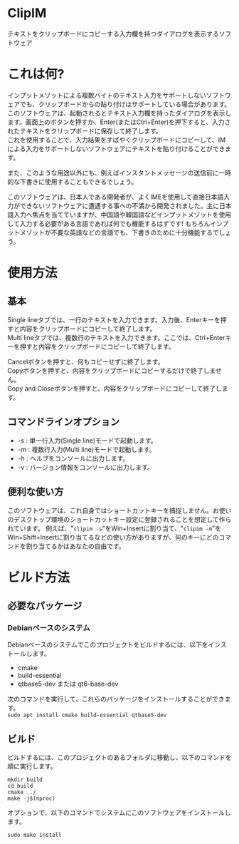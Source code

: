 # ClipIM
テキストをクリップボードにコピーする入力欄を持つダイアログを表示するソフトウェア

# これは何?
インプットメゾットによる複数バイトのテキスト入力をサポートしないソフトウェアでも、クリップボードからの貼り付けはサポートしている場合があります。  
このソフトウェアは、起動されるとテキスト入力欄を持ったダイアログを表示します。画面上のボタンを押すか、Enter(またはCtrl+Enter)を押下すると、入力されたテキストをクリップボードに保存して終了します。  
これを使用することで、入力結果をすばやくクリップボードにコピーして、IMによる入力をサポートしないソフトウェアにテキストを貼り付けることができます。  
  
また、このような用途以外にも、例えばインスタントメッセージの送信前に一時的な下書きに使用することもできるでしょう。  
  
このソフトウェアは、日本人である開発者が、よくIMEを使用して直接日本語入力ができないソフトウェアに遭遇する事への不満から開発されました。主に日本語入力へ焦点を当てていますが、中国語や韓国語などインプットメゾットを使用して入力する必要がある言語であれば何でも機能するはずです! もちろんインプットメゾットが不要な英語などの言語でも、下書きのために十分機能するでしょう。

# 使用方法
## 基本
Single lineタブでは、一行のテキストを入力できます。入力後、Enterキーを押すと内容をクリップボードにコピーして終了します。  
Multi lineタブでは、複数行のテキストを入力できます。ここでは、Ctrl+Enterキーを押すと内容をクリップボードにコピーして終了します。  
  
Cancelボタンを押すと、何もコピーせずに終了します。  
Copyボタンを押すと、内容をクリップボードにコピーするだけで終了しません。  
Copy and Closeボタンを押すと、内容をクリップボードにコピーして終了します。  
  
## コマンドラインオプション
- -s : 単一行入力(Single line)モードで起動します。
- -m : 複数行入力(Multi line)モードで起動します。
- -h : ヘルプをコンソールに出力します。
- -v : バージョン情報をコンソールに出力します。

## 便利な使い方
このソフトウェアは、これ自身ではショートカットキーを捕捉しません。お使いのデスクトップ環境のショートカットキー設定に登録されることを想定して作られています。
例えば、"```clipim -s```"をWin+Insertに割り当て、"```clipim -m```"をWin+Shift+Insertに割り当てるなどの使い方がありますが、何のキーにどのコマンドを割り当てるかはあなたの自由です。

# ビルド方法
## 必要なパッケージ
### Debianベースのシステム
Debianベースのシステムでこのプロジェクトをビルドするには、以下をインストールします。
- cmake
- build-essential
- qtbase5-dev または qt6-base-dev
  
次のコマンドを実行して、これらのパッケージをインストールすることができます。  
```sudo apt install cmake build-essential qtbase5-dev```
  
## ビルド
ビルドするには、このプロジェクトのあるフォルダに移動し、以下のコマンドを順に実行します。
```
mkdir build
cd build
cmake ../
make -j$(nproc)
```
オプションで、以下のコマンドでシステムにこのソフトウェアをインストールします。  
```
sudo make install
```

